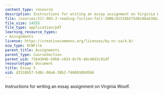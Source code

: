 ```yaml
---
content_type: resource
description: Instructions for writing an essay assignment on Virginia Woolf.
file: /courses/21l-003-2-reading-fiction-fall-2006/d2518b575d8c06a638b2f468010b0566_essay5.pdf
file_size: 14555
file_type: application/pdf
learning_resource_types:
- Assignments
license: https://creativecommons.org/licenses/by-nc-sa/4.0/
ocw_type: OCWFile
parent_title: Assignments
parent_type: CourseSection
parent_uid: 7164304b-b9b0-c033-0cf6-48c48d1c91df
resourcetype: Document
title: Essay 5
uid: d2518b57-5d8c-06a6-38b2-f468010b0566
---
```

Instructions for writing an essay assignment on Virginia Woolf.